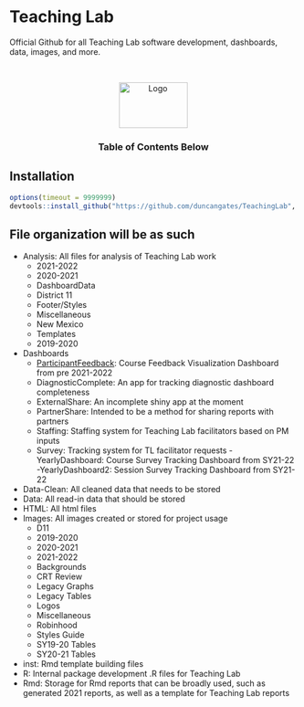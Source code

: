 # Teaching Lab
Official Github for all Teaching Lab software development, dashboards, data, images, and more.

<!-- PROJECT LOGO -->
<br />
<p align="center">
  <a href="https://www.teachinglab.org/">
    <img src="Images/Logos/teachinglab_logo.png" alt="Logo" width="120" height="80">
  </a>

  <h3 align="center">Table of Contents Below</h3>
  </p>
</p>

## Installation

``` r
options(timeout = 9999999)
devtools::install_github("https://github.com/duncangates/TeachingLab", auth_token = "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")
```

## File organization will be as such

- Analysis: All files for analysis of Teaching Lab work
	- 2021-2022
	- 2020-2021
	- DashboardData
	- District 11
	- Footer/Styles
	- Miscellaneous
	- New Mexico
	- Templates
	- 2019-2020
- Dashboards
	- [ParticipantFeedback](https://teachinglabhq.shinyapps.io/ParticipantFeedback/): Course Feedback Visualization Dashboard from pre 2021-2022
	- DiagnosticComplete: An app for tracking diagnostic dashboard completeness
	- ExternalShare: An incomplete shiny app at the moment
	- PartnerShare: Intended to be a method for sharing reports with partners
	- Staffing: Staffing system for Teaching Lab facilitators based on PM inputs
	- Survey: Tracking system for TL facilitator requests
	-YearlyDashboard: Course Survey Tracking Dashboard from SY21-22
	-YearlyDashboard2: Session Survey Tracking Dashboard from SY21-22
- Data-Clean: All cleaned data that needs to be stored
- Data: All read-in data that should be stored
- HTML: All html files
- Images: All images created or stored for project usage
	- D11
	- 2019-2020
	- 2020-2021
	- 2021-2022
	- Backgrounds
	- CRT Review
	- Legacy Graphs
	- Legacy Tables
	- Logos
	- Miscellaneous
	- Robinhood
	- Styles Guide
	- SY19-20 Tables
	- SY20-21 Tables
- inst: Rmd template building files
- R: Internal package development .R files for Teaching Lab
- Rmd: Storage for Rmd reports that can be broadly used, such as generated 2021 reports, as well as a template for Teaching Lab reports
